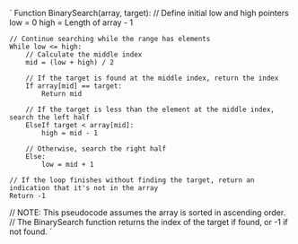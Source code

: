 `
Function BinarySearch(array, target):
    // Define initial low and high pointers
    low = 0
    high = Length of array - 1

    // Continue searching while the range has elements
    While low <= high:
        // Calculate the middle index
        mid = (low + high) / 2
        
        // If the target is found at the middle index, return the index
        If array[mid] == target:
            Return mid

        // If the target is less than the element at the middle index, search the left half
        ElseIf target < array[mid]:
            high = mid - 1

        // Otherwise, search the right half
        Else:
            low = mid + 1

    // If the loop finishes without finding the target, return an indication that it's not in the array
    Return -1

// NOTE: This pseudocode assumes the array is sorted in ascending order.
// The BinarySearch function returns the index of the target if found, or -1 if not found.
`
